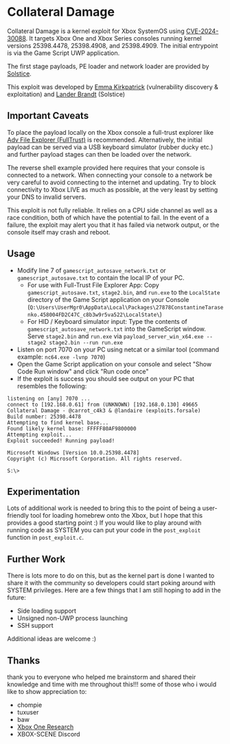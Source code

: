 # Collateral Damage
Collateral Damage is a kernel exploit for Xbox SystemOS using [CVE-2024-30088](https://msrc.microsoft.com/update-guide/vulnerability/CVE-2024-30088).
It targets Xbox One and Xbox Series consoles running kernel versions 25398.4478, 25398.4908, and 25398.4909. The initial entrypoint is via the Game Script UWP application.

The first stage payloads, PE loader and network loader are provided by [Solstice](https://github.com/exploits-forsale/solstice).

This exploit was developed by [Emma Kirkpatrick](https://x.com/carrot_c4k3) (vulnerability discovery & exploitation) and [Lander Brandt](https://x.com/landaire) (Solstice)

## Important Caveats

To place the payload locally on the Xbox console a full-trust explorer like [Adv File Explorer (FullTrust)](https://apps.microsoft.com/detail/9nbnjpsxfsqb) is recommended. Alternatively, the initial payload can be served via a USB keyboard simulator (rubber ducky etc.) and further payload stages can then be loaded over the network.

The reverse shell example provided here requires that your console is connected to a network. When connecting your console to a network be very careful to avoid connecting to the internet and updating. Try to block connectivity to Xbox LIVE as 
much as possible, at the very least by setting your DNS to invalid servers.

This exploit is not fully reliable. It relies on a CPU side channel as well as a race condition, both of which have the potential to fail. In the event of a failure, the exploit may alert you that it has failed via network output, or the console itself may crash and reboot.

## Usage

- Modify line 7 of `gamescript_autosave_network.txt` or `gamescript_autosave.txt` to contain the local IP of your PC.
  - For use with Full-Trust File Explorer App: Copy `gamescript_autosave.txt`, `stage2.bin`, and `run.exe` to the `LocalState` directory of the Game Script application on your Console (`Q:\Users\UserMgr0\AppData\Local\Packages\27878ConstantineTarasenko.458004FD2C47C_c8b3w9r5va522\LocalState\`)
  - For HID / Keyboard simulator input: Type the contents of `gamescript_autosave_network.txt` into the GameScript window. Serve `stage2.bin` and `run.exe` via `payload_server_win_x64.exe --stage2 stage2.bin --run run.exe`
- Listen on port 7070 on your PC using netcat or a similar tool (command example: `nc64.exe -lvnp 7070`)
- Open the Game Script application on your console and select "Show Code Run window" and click "Run code once"
- If the exploit is success you should see output on your PC that resembles the following:
```
listening on [any] 7070 ...
connect to [192.168.0.61] from (UNKNOWN) [192.168.0.130] 49665
Collateral Damage - @carrot_c4k3 & @landaire (exploits.forsale)
Build number: 25398.4478
Attempting to find kernel base...
Found likely kernel base: FFFFF80AF9800000
Attempting exploit...
Exploit succeeded! Running payload!

Microsoft Windows [Version 10.0.25398.4478]
Copyright (c) Microsoft Corporation. All rights reserved.

S:\>
```

## Experimentation
Lots of additional work is needed to bring this to the point of being a user-friendly tool for loading homebrew onto the Xbox, but I hope that this provides a good starting point :) If you would like to play around with running code as SYSTEM you can put your code in the `post_exploit` function in `post_exploit.c`.

## Further Work
There is lots more to do on this, but as the kernel part is done I wanted to share it with the community so developers could start poking around with SYSTEM privileges. Here are a few things that I am still hoping to add in the future:
- Side loading support
- Unsigned non-UWP process launching
- SSH support

Additional ideas are welcome :)

## Thanks
thank you to everyone who helped me brainstorm and shared their knowledge and time with me throughout this!!! some of those who i would like to show appreciation to:

- chompie
- tuxuser
- baw
- [Xbox One Research](https://xboxoneresearch.github.io/)
- XBOX-SCENE Discord
